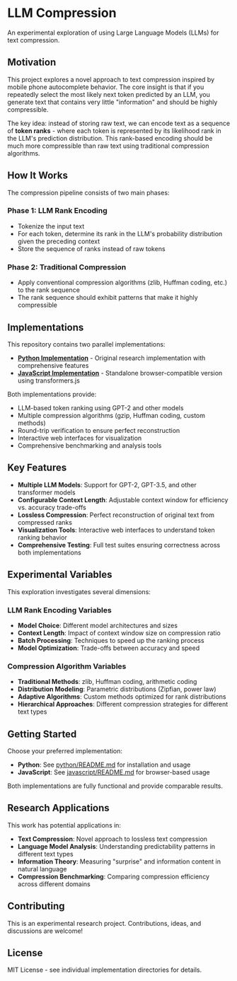 # LLM Compression

An experimental exploration of using Large Language Models (LLMs) for text compression.

## Motivation

This project explores a novel approach to text compression inspired by mobile phone autocomplete behavior. The core insight is that if you repeatedly select the most likely next token predicted by an LLM, you generate text that contains very little "information" and should be highly compressible.

The key idea: instead of storing raw text, we can encode text as a sequence of **token ranks** - where each token is represented by its likelihood rank in the LLM's prediction distribution. This rank-based encoding should be much more compressible than raw text using traditional compression algorithms.

## How It Works

The compression pipeline consists of two main phases:

### Phase 1: LLM Rank Encoding
- Tokenize the input text
- For each token, determine its rank in the LLM's probability distribution given the preceding context
- Store the sequence of ranks instead of raw tokens

### Phase 2: Traditional Compression
- Apply conventional compression algorithms (zlib, Huffman coding, etc.) to the rank sequence
- The rank sequence should exhibit patterns that make it highly compressible

## Implementations

This repository contains two parallel implementations:

- **[Python Implementation](python/)** - Original research implementation with comprehensive features
- **[JavaScript Implementation](javascript/)** - Standalone browser-compatible version using transformers.js

Both implementations provide:
- LLM-based token ranking using GPT-2 and other models
- Multiple compression algorithms (gzip, Huffman coding, custom methods)
- Round-trip verification to ensure perfect reconstruction
- Interactive web interfaces for visualization
- Comprehensive benchmarking and analysis tools

## Key Features

- **Multiple LLM Models**: Support for GPT-2, GPT-3.5, and other transformer models
- **Configurable Context Length**: Adjustable context window for efficiency vs. accuracy trade-offs
- **Lossless Compression**: Perfect reconstruction of original text from compressed ranks
- **Visualization Tools**: Interactive web interfaces to understand token ranking behavior
- **Comprehensive Testing**: Full test suites ensuring correctness across both implementations

## Experimental Variables

This exploration investigates several dimensions:

### LLM Rank Encoding Variables
- **Model Choice**: Different model architectures and sizes
- **Context Length**: Impact of context window size on compression ratio
- **Batch Processing**: Techniques to speed up the ranking process
- **Model Optimization**: Trade-offs between accuracy and speed

### Compression Algorithm Variables
- **Traditional Methods**: zlib, Huffman coding, arithmetic coding
- **Distribution Modeling**: Parametric distributions (Zipfian, power law)
- **Adaptive Algorithms**: Custom methods optimized for rank distributions
- **Hierarchical Approaches**: Different compression strategies for different text types

## Getting Started

Choose your preferred implementation:

- **Python**: See [python/README.md](python/README.md) for installation and usage
- **JavaScript**: See [javascript/README.md](javascript/README.md) for browser-based usage

Both implementations are fully functional and provide comparable results.

## Research Applications

This work has potential applications in:
- **Text Compression**: Novel approach to lossless text compression
- **Language Model Analysis**: Understanding predictability patterns in different text types
- **Information Theory**: Measuring "surprise" and information content in natural language
- **Compression Benchmarking**: Comparing compression efficiency across different domains

## Contributing

This is an experimental research project. Contributions, ideas, and discussions are welcome!

## License

MIT License - see individual implementation directories for details.